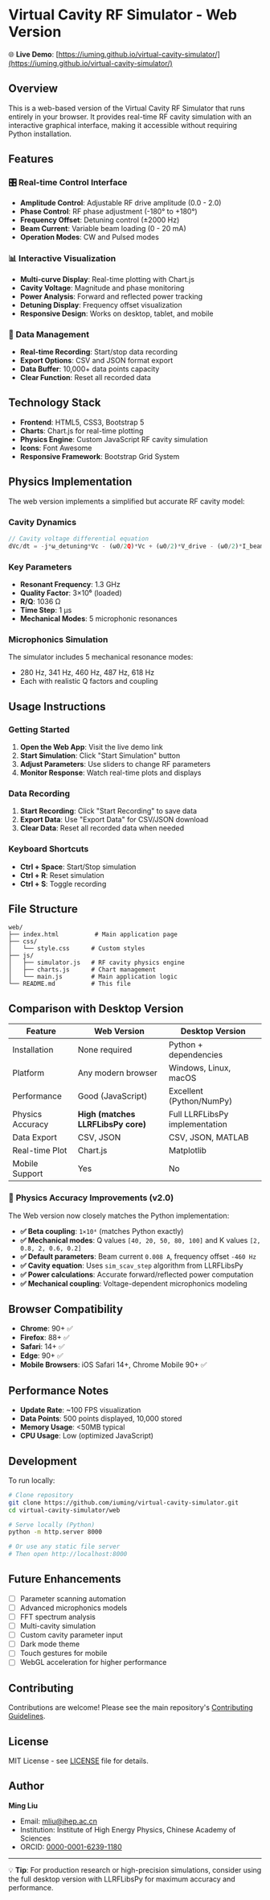 # Virtual Cavity RF Simulator - Web Version

🌐 **Live Demo**: [https://iuming.github.io/virtual-cavity-simulator/](https://iuming.github.io/virtual-cavity-simulator/)

## Overview

This is a web-based version of the Virtual Cavity RF Simulator that runs entirely in your browser. It provides real-time RF cavity simulation with an interactive graphical interface, making it accessible without requiring Python installation.

## Features

### 🎛️ Real-time Control Interface
- **Amplitude Control**: Adjustable RF drive amplitude (0.0 - 2.0)
- **Phase Control**: RF phase adjustment (-180° to +180°)
- **Frequency Offset**: Detuning control (±2000 Hz)
- **Beam Current**: Variable beam loading (0 - 20 mA)
- **Operation Modes**: CW and Pulsed modes

### 📊 Interactive Visualization
- **Multi-curve Display**: Real-time plotting with Chart.js
- **Cavity Voltage**: Magnitude and phase monitoring
- **Power Analysis**: Forward and reflected power tracking
- **Detuning Display**: Frequency offset visualization
- **Responsive Design**: Works on desktop, tablet, and mobile

### 💾 Data Management
- **Real-time Recording**: Start/stop data recording
- **Export Options**: CSV and JSON format export
- **Data Buffer**: 10,000+ data points capacity
- **Clear Function**: Reset all recorded data

## Technology Stack

- **Frontend**: HTML5, CSS3, Bootstrap 5
- **Charts**: Chart.js for real-time plotting
- **Physics Engine**: Custom JavaScript RF cavity simulation
- **Icons**: Font Awesome
- **Responsive Framework**: Bootstrap Grid System

## Physics Implementation

The web version implements a simplified but accurate RF cavity model:

### Cavity Dynamics
```javascript
// Cavity voltage differential equation
dVc/dt = -j*ω_detuning*Vc - (ω0/2Q)*Vc + (ω0/2)*V_drive - (ω0/2)*I_beam*R/Q
```

### Key Parameters
- **Resonant Frequency**: 1.3 GHz
- **Quality Factor**: 3×10⁶ (loaded)
- **R/Q**: 1036 Ω
- **Time Step**: 1 μs
- **Mechanical Modes**: 5 microphonic resonances

### Microphonics Simulation
The simulator includes 5 mechanical resonance modes:
- 280 Hz, 341 Hz, 460 Hz, 487 Hz, 618 Hz
- Each with realistic Q factors and coupling

## Usage Instructions

### Getting Started
1. **Open the Web App**: Visit the live demo link
2. **Start Simulation**: Click "Start Simulation" button
3. **Adjust Parameters**: Use sliders to change RF parameters
4. **Monitor Response**: Watch real-time plots and displays

### Data Recording
1. **Start Recording**: Click "Start Recording" to save data
2. **Export Data**: Use "Export Data" for CSV/JSON download
3. **Clear Data**: Reset all recorded data when needed

### Keyboard Shortcuts
- **Ctrl + Space**: Start/Stop simulation
- **Ctrl + R**: Reset simulation
- **Ctrl + S**: Toggle recording

## File Structure

```
web/
├── index.html          # Main application page
├── css/
│   └── style.css      # Custom styles
├── js/
│   ├── simulator.js   # RF cavity physics engine
│   ├── charts.js      # Chart management
│   └── main.js        # Main application logic
└── README.md          # This file
```

## Comparison with Desktop Version

| Feature | Web Version | Desktop Version |
|---------|-------------|-----------------|
| Installation | None required | Python + dependencies |
| Platform | Any modern browser | Windows, Linux, macOS |
| Performance | Good (JavaScript) | Excellent (Python/NumPy) |
| Physics Accuracy | **High (matches LLRFLibsPy core)** | Full LLRFLibsPy implementation |
| Data Export | CSV, JSON | CSV, JSON, MATLAB |
| Real-time Plot | Chart.js | Matplotlib |
| Mobile Support | Yes | No |

### 🔬 **Physics Accuracy Improvements (v2.0)**

The Web version now closely matches the Python implementation:

- **✅ Beta coupling**: `1×10⁴` (matches Python exactly)
- **✅ Mechanical modes**: Q values `[40, 20, 50, 80, 100]` and K values `[2, 0.8, 2, 0.6, 0.2]`
- **✅ Default parameters**: Beam current `0.008 A`, frequency offset `-460 Hz`
- **✅ Cavity equation**: Uses `sim_scav_step` algorithm from LLRFLibsPy
- **✅ Power calculations**: Accurate forward/reflected power computation
- **✅ Mechanical coupling**: Voltage-dependent microphonics modeling

## Browser Compatibility

- **Chrome**: 90+ ✅
- **Firefox**: 88+ ✅
- **Safari**: 14+ ✅
- **Edge**: 90+ ✅
- **Mobile Browsers**: iOS Safari 14+, Chrome Mobile 90+ ✅

## Performance Notes

- **Update Rate**: ~100 FPS visualization
- **Data Points**: 500 points displayed, 10,000 stored
- **Memory Usage**: <50MB typical
- **CPU Usage**: Low (optimized JavaScript)

## Development

To run locally:

```bash
# Clone repository
git clone https://github.com/iuming/virtual-cavity-simulator.git
cd virtual-cavity-simulator/web

# Serve locally (Python)
python -m http.server 8000

# Or use any static file server
# Then open http://localhost:8000
```

## Future Enhancements

- [ ] Parameter scanning automation
- [ ] Advanced microphonics models
- [ ] FFT spectrum analysis
- [ ] Multi-cavity simulation
- [ ] Custom cavity parameter input
- [ ] Dark mode theme
- [ ] Touch gestures for mobile
- [ ] WebGL acceleration for higher performance

## Contributing

Contributions are welcome! Please see the main repository's [Contributing Guidelines](../CONTRIBUTING.md).

## License

MIT License - see [LICENSE](../LICENSE) file for details.

## Author

**Ming Liu**
- Email: mliu@ihep.ac.cn
- Institution: Institute of High Energy Physics, Chinese Academy of Sciences
- ORCID: [0000-0001-6239-1180](https://orcid.org/0000-0001-6239-1180)

---

💡 **Tip**: For production research or high-precision simulations, consider using the full desktop version with LLRFLibsPy for maximum accuracy and performance.
